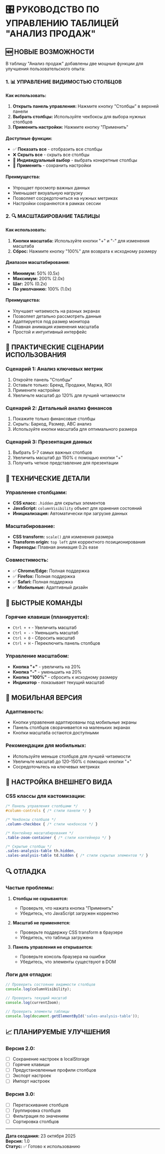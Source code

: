 # 🎛️ РУКОВОДСТВО ПО УПРАВЛЕНИЮ ТАБЛИЦЕЙ "АНАЛИЗ ПРОДАЖ"

## 🆕 НОВЫЕ ВОЗМОЖНОСТИ

В таблицу "Анализ продаж" добавлены две мощные функции для улучшения пользовательского опыта:

### 1. 📊 УПРАВЛЕНИЕ ВИДИМОСТЬЮ СТОЛБЦОВ

#### Как использовать:
1. **Открыть панель управления:** Нажмите кнопку "Столбцы" в верхней панели
2. **Выбрать столбцы:** Используйте чекбоксы для выбора нужных столбцов
3. **Применить настройки:** Нажмите кнопку "Применить"

#### Доступные функции:
- ✅ **Показать все** - отобразить все столбцы
- ❌ **Скрыть все** - скрыть все столбцы
- 🔧 **Индивидуальный выбор** - выбрать конкретные столбцы
- 💾 **Применить** - сохранить настройки

#### Преимущества:
- Упрощает просмотр важных данных
- Уменьшает визуальную нагрузку
- Позволяет сосредоточиться на нужных метриках
- Настройки сохраняются в рамках сессии

### 2. 🔍 МАСШТАБИРОВАНИЕ ТАБЛИЦЫ

#### Как использовать:
1. **Кнопки масштаба:** Используйте кнопки "+" и "-" для изменения масштаба
2. **Сброс:** Нажмите кнопку "100%" для возврата к исходному размеру

#### Диапазон масштабирования:
- **Минимум:** 50% (0.5x)
- **Максимум:** 200% (2.0x)
- **Шаг:** 20% (0.2x)
- **По умолчанию:** 100% (1.0x)

#### Преимущества:
- Улучшает читаемость на разных экранах
- Позволяет детально рассмотреть данные
- Адаптируется под размер монитора
- Плавная анимация изменения масштаба
- Простой и интуитивный интерфейс

## 🎯 ПРАКТИЧЕСКИЕ СЦЕНАРИИ ИСПОЛЬЗОВАНИЯ

### Сценарий 1: Анализ ключевых метрик
1. Откройте панель "Столбцы"
2. Оставьте только: Бренд, Продажи, Маржа, ROI
3. Примените настройки
4. Увеличьте масштаб до 120% для лучшей читаемости

### Сценарий 2: Детальный анализ финансов
1. Покажите только финансовые столбцы
2. Скрыть: Баркод, Размер, ABC анализ
3. Используйте кнопки масштаба для оптимального размера

### Сценарий 3: Презентация данных
1. Выбрать 5-7 самых важных столбцов
2. Увеличить масштаб до 150% с помощью кнопки "+"
3. Получить четкое представление для презентации

## 🔧 ТЕХНИЧЕСКИЕ ДЕТАЛИ

### Управление столбцами:
- **CSS класс:** `.hidden` для скрытых элементов
- **JavaScript:** `columnVisibility` объект для хранения состояний
- **Инициализация:** Автоматически при загрузке данных

### Масштабирование:
- **CSS transform:** `scale()` для изменения размера
- **Transform origin:** `top left` для корректного позиционирования
- **Переходы:** Плавная анимация 0.2s ease

### Совместимость:
- ✅ **Chrome/Edge:** Полная поддержка
- ✅ **Firefox:** Полная поддержка
- ✅ **Safari:** Полная поддержка
- ✅ **Мобильные:** Адаптивный дизайн

## 🚀 БЫСТРЫЕ КОМАНДЫ

### Горячие клавиши (планируется):
- `Ctrl + +` - Увеличить масштаб
- `Ctrl + -` - Уменьшить масштаб
- `Ctrl + 0` - Сбросить масштаб
- `Ctrl + H` - Переключить панель столбцов

### Управление масштабом:
- **Кнопка "+"** - увеличить на 20%
- **Кнопка "-"** - уменьшить на 20%
- **Кнопка "100%"** - сбросить к исходному размеру
- **Индикатор** - показывает текущий масштаб

## 📱 МОБИЛЬНАЯ ВЕРСИЯ

### Адаптивность:
- Кнопки управления адаптированы под мобильные экраны
- Панель столбцов сворачивается на маленьких экранах
- Кнопки масштаба остаются доступными

### Рекомендации для мобильных:
- Используйте меньше столбцов для лучшей читаемости
- Увеличьте масштаб до 120-150% с помощью кнопки "+"
- Сосредоточьтесь на ключевых метриках

## 🎨 НАСТРОЙКА ВНЕШНЕГО ВИДА

### CSS классы для кастомизации:
```css
/* Панель управления столбцами */
#column-controls { /* стили панели */ }

/* Чекбоксы столбцов */
.column-checkbox { /* стили чекбоксов */ }

/* Контейнер масштабирования */
.table-zoom-container { /* стили контейнера */ }

/* Скрытые столбцы */
.sales-analysis-table th.hidden,
.sales-analysis-table td.hidden { /* стили скрытых элементов */ }
```

## 🔍 ОТЛАДКА

### Частые проблемы:

1. **Столбцы не скрываются:**
   - Проверьте, что нажата кнопка "Применить"
   - Убедитесь, что JavaScript загружен корректно

2. **Масштаб не применяется:**
   - Проверьте поддержку CSS transform в браузере
   - Убедитесь, что таблица загружена

3. **Панель управления не открывается:**
   - Проверьте консоль браузера на ошибки
   - Убедитесь, что элементы существуют в DOM

### Логи для отладки:
```javascript
// Проверить состояние видимости столбцов
console.log(columnVisibility);

// Проверить текущий масштаб
console.log(currentZoom);

// Проверить элементы таблицы
console.log(document.getElementById('sales-analysis-table'));
```

## 📈 ПЛАНИРУЕМЫЕ УЛУЧШЕНИЯ

### Версия 2.0:
- [ ] Сохранение настроек в localStorage
- [ ] Горячие клавиши
- [ ] Предустановленные профили столбцов
- [ ] Экспорт настроек
- [ ] Импорт настроек

### Версия 3.0:
- [ ] Перетаскивание столбцов
- [ ] Группировка столбцов
- [ ] Фильтрация по значениям
- [ ] Сортировка столбцов

---

**Дата создания:** 23 октября 2025  
**Версия:** 1.0  
**Статус:** ✅ Готово к использованию
